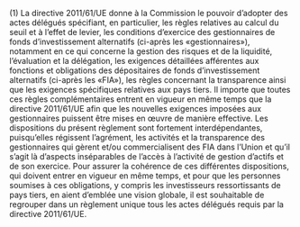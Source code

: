 (1) La directive 2011/61/UE donne à la Commission le pouvoir d’adopter des actes délégués spécifiant, en particulier, les règles relatives au calcul du seuil et à l’effet de levier, les conditions d’exercice des gestionnaires de fonds d’investissement alternatifs (ci-après les «gestionnaires»), notamment en ce qui concerne la gestion des risques et de la liquidité, l’évaluation et la délégation, les exigences détaillées afférentes aux fonctions et obligations des dépositaires de fonds d’investissement alternatifs (ci-après les «FIA»), les règles concernant la transparence ainsi que les exigences spécifiques relatives aux pays tiers. Il importe que toutes ces règles complémentaires entrent en vigueur en même temps que la directive 2011/61/UE afin que les nouvelles exigences imposées aux gestionnaires puissent être mises en œuvre de manière effective. Les dispositions du présent règlement sont fortement interdépendantes, puisqu’elles régissent l’agrément, les activités et la transparence des gestionnaires qui gèrent et/ou commercialisent des FIA dans l’Union et qu’il s’agit là d’aspects inséparables de l’accès à l’activité de gestion d’actifs et de son exercice. Pour assurer la cohérence de ces différentes dispositions, qui doivent entrer en vigueur en même temps, et pour que les personnes soumises à ces obligations, y compris les investisseurs ressortissants de pays tiers, en aient d’emblée une vision globale, il est souhaitable de regrouper dans un règlement unique tous les actes délégués requis par la directive 2011/61/UE.